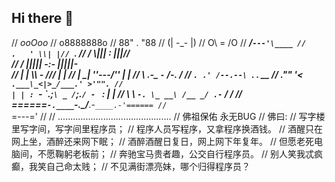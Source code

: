 ## Hi there 👋
//                                                          _ooOoo_
//                                                         o8888888o
//                                                         88" . "88
//                                                         (| -_- |)
//                                                          O\ = /O
//                                                      ____/`---'\____
//                                                    .   ' \\| |// `.
//                                                     / \\||| : |||// \
//                                                   / _||||| -:- |||||- \
//                                                     | | \\\ - /// | |
//                                                   | \_| ''\---/'' | |
//                                                    \ .-\__ `-` ___/-. /
//                                                 ___`. .' /--.--\ `. . __
//                                              ."" '< `.___\_<|>_/___.' >'"".
//                                             | | : `- \`.;`\ _ /`;.`/ - ` : | |
//                                               \ \ `-. \_ __\ /__ _/ .-` / /
//                                       ======`-.____`-.___\_____/___.-`____.-'======
//                                                          `=---='
//
//                                       .............................................
//                                              佛祖保佑             永无BUG
//                                      佛曰:
//                                              写字楼里写字间，写字间里程序员；
//                                              程序人员写程序，又拿程序换酒钱。
//                                              酒醒只在网上坐，酒醉还来网下眠；
//                                              酒醉酒醒日复日，网上网下年复年。
//                                              但愿老死电脑间，不愿鞠躬老板前；
//                                              奔驰宝马贵者趣，公交自行程序员。
//                                              别人笑我忒疯癫，我笑自己命太贱；
//                                              不见满街漂亮妹，哪个归得程序员？
<!--

**Here are some ideas to get you started:**

🙋‍♀️ A short introduction - what is your organization all about?
🌈 Contribution guidelines - how can the community get involved?
👩‍💻 Useful resources - where can the community find your docs? Is there anything else the community should know?
🍿 Fun facts - what does your team eat for breakfast?
🧙 Remember, you can do mighty things with the power of [Markdown](https://docs.github.com/github/writing-on-github/getting-started-with-writing-and-formatting-on-github/basic-writing-and-formatting-syntax)
-->
